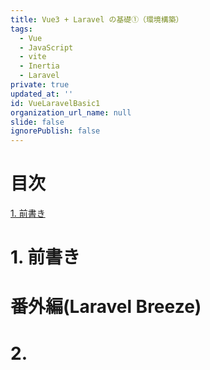 ```yaml
---
title: Vue3 + Laravel の基礎①（環境構築）
tags:
  - Vue
  - JavaScript
  - vite
  - Inertia
  - Laravel
private: true
updated_at: ''
id: VueLaravelBasic1
organization_url_name: null
slide: false
ignorePublish: false
---
```


# 目次
[1. 前書き](#1-前書き)
<!-- [2. サンプルコード概要](#2-サンプルコード概要)
[3. 実装ポイント](#3-実装ポイント)
[4. 後書き](#4-後書き) -->

# 1. 前書き

# 番外編(Laravel Breeze)

# 2. 